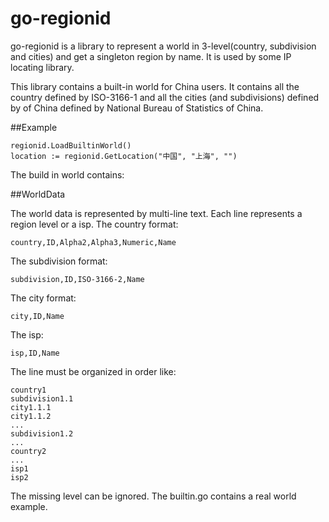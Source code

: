 # go-regionid

go-regionid is a library to represent a world in 3-level(country, subdivision and cities) and get a singleton region by name.
It is used by some IP locating library.

This library contains a built-in world for China users. It contains all the country defined by ISO-3166-1 and all the cities (and subdivisions) defined by of China defined by National Bureau of Statistics of China.

##Example

    regionid.LoadBuiltinWorld()
    location := regionid.GetLocation("中国", "上海", "")

The build in world contains:

##WorldData

The world data is represented by multi-line text. Each line represents a region level or a isp.
The country format:

    country,ID,Alpha2,Alpha3,Numeric,Name

The subdivision format:

    subdivision,ID,ISO-3166-2,Name

The city format:

    city,ID,Name

The isp:

    isp,ID,Name

The line must be organized in order like:

    country1
    subdivision1.1
    city1.1.1
    city1.1.2
    ...
    subdivision1.2
    ...
    country2
    ...
    isp1
    isp2

The missing level can be ignored. The builtin.go contains a real world example.
